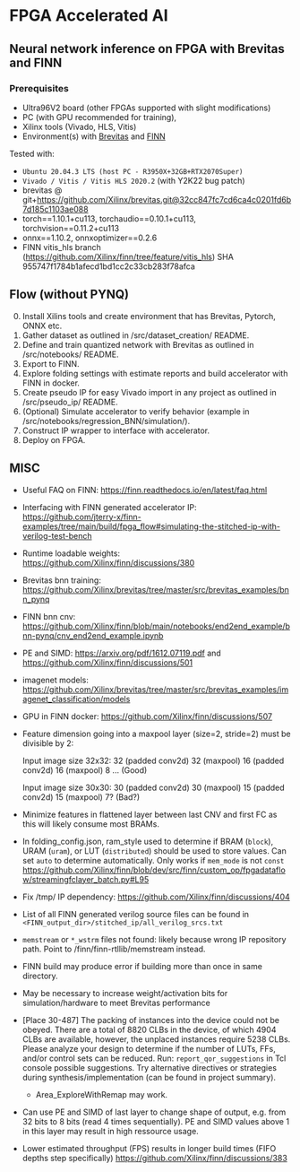 FPGA Accelerated AI
============================================================================

Neural network inference on FPGA with Brevitas and FINN
----------------------------------------------------------------------------


### Prerequisites
- Ultra96V2 board (other FPGAs supported with slight modifications)
- PC (with GPU recommended for training),
- Xilinx tools (Vivado, HLS, Vitis)
- Environment(s) with [Brevitas](https://github.com/Xilinx/brevitas) and [FINN](https://github.com/Xilinx/finn)



Tested with:
- `Ubuntu 20.04.3 LTS (host PC - R3950X+32GB+RTX2070Super)`
- `Vivado / Vitis / Vitis HLS 2020.2` (with Y2K22 bug patch)
- brevitas @ git+https://github.com/Xilinx/brevitas.git@32cc847fc7cd6ca4c0201fd6b7d185c1103ae088
- torch==1.10.1+cu113, torchaudio==0.10.1+cu113, torchvision==0.11.2+cu113
- onnx==1.10.2, onnxoptimizer==0.2.6
- FINN vitis_hls branch (https://github.com/Xilinx/finn/tree/feature/vitis_hls) SHA 955747f1784b1afecd1bd1cc2c33cb283f78afca




## Flow (without PYNQ)
0. Install Xilins tools  and create environment that has Brevitas, Pytorch, ONNX etc.
1. Gather dataset as outlined in /src/dataset_creation/ README.
2. Define and train quantized network with Brevitas as outlined in /src/notebooks/ README.
3. Export to FINN.
4. Explore folding settings with estimate reports and build accelerator with FINN in docker.
5. Create pseudo IP for easy Vivado import in any project as outlined in /src/pseudo_ip/ README.
6. (Optional) Simulate accelerator to verify behavior (example in /src/notebooks/regression_BNN/simulation/).
7. Construct IP wrapper to interface with accelerator.
8. Deploy on FPGA.


## MISC
- Useful FAQ on FINN: https://finn.readthedocs.io/en/latest/faq.html
- Interfacing with FINN generated accelerator IP: https://github.com/jterry-x/finn-examples/tree/main/build/fpga_flow#simulating-the-stitched-ip-with-verilog-test-bench
- Runtime loadable weights: https://github.com/Xilinx/finn/discussions/380
- Brevitas bnn training: https://github.com/Xilinx/brevitas/tree/master/src/brevitas_examples/bnn_pynq
- FINN bnn cnv: https://github.com/Xilinx/finn/blob/main/notebooks/end2end_example/bnn-pynq/cnv_end2end_example.ipynb
- PE and SIMD: https://arxiv.org/pdf/1612.07119.pdf and https://github.com/Xilinx/finn/discussions/501
- imagenet models: https://github.com/Xilinx/brevitas/tree/master/src/brevitas_examples/imagenet_classification/models
- GPU in FINN docker: https://github.com/Xilinx/finn/discussions/507
- Feature dimension going into a maxpool layer (size=2, stride=2) must be divisible by 2:

  Input image size 32x32: 32 (padded conv2d) 32 (maxpool) 16 (padded conv2d) 16 (maxpool) 8 ... (Good)
  
  Input image size 30x30: 30 (padded conv2d) 30 (maxpool) 15 (padded conv2d) 15 (maxpool) 7? (Bad?)
  
- Minimize features in flattened layer between last CNV and first FC as this will likely consume most BRAMs.
- In folding_config.json, ram_style used to determine if BRAM (`block`), URAM (`uram`), or LUT (`distributed`) should be used to store values. Can set `auto` to determine automatically. Only works if `mem_mode` is not `const` https://github.com/Xilinx/finn/blob/dev/src/finn/custom_op/fpgadataflow/streamingfclayer_batch.py#L95
- Fix /tmp/ IP dependency: https://github.com/Xilinx/finn/discussions/404
- List of all FINN generated verilog source files can be found in `<FINN_output_dir>/stitched_ip/all_verilog_srcs.txt`
- `memstream` or `*_wstrm` files not found: likely because wrong IP repository path. Point to /finn/finn-rtllib/memstream instead. 
- FINN build may produce error if building more than once in same directory.
- May be necessary to increase weight/activation bits for simulation/hardware to meet Brevitas performance
- [Place 30-487] The packing of instances into the device could not be obeyed. There are a total of 8820 CLBs in the device, of which 4904 CLBs are available, however, the unplaced instances require 5238 CLBs. Please analyze your design to determine if the number of LUTs, FFs, and/or control sets can be reduced.
Run: `report_qor_suggestions` in Tcl console possible suggestions. Try alternative directives or strategies during synthesis/implementation (can be found in project summary).
  - Area_ExploreWithRemap may work.
- Can use PE and SIMD of last layer to change shape of output, e.g. from 32 bits to 8 bits (read 4 times sequentially). PE and SIMD values above 1 in this layer may result in high ressource usage.
- Lower estimated throughput (FPS) results in longer build times (FIFO depths step specifically) https://github.com/Xilinx/finn/discussions/383
